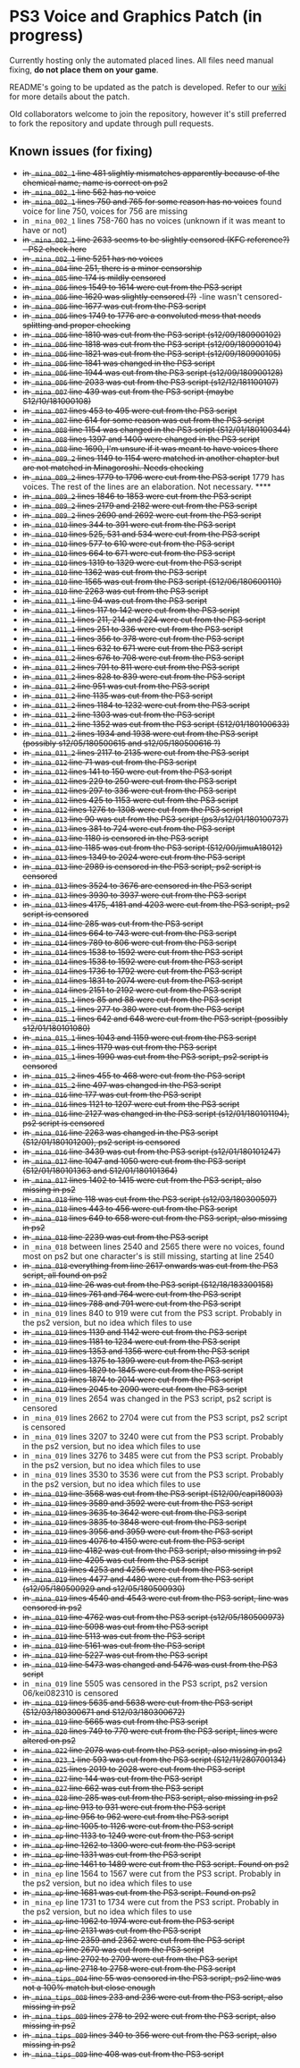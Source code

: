 # PS3 Voice and Graphics Patch (in progress)

Currently hosting only the automated placed lines. All files need manual fixing, **do not place them on your game**.

README's going to be updated as the patch is developed. Refer to our [wiki](https://07th-mod.com/wiki) for more details about the patch.

Old collaborators welcome to join the repository, however it's still preferred to fork the repository and update through pull requests.

## Known issues (for fixing)

* ~~in ``_mina_002_1`` line 481 slightly mismatches apparently because of the chemical name, name is correct on ps2~~
* ~~in ``_mina_002_1`` line 562 has no voice~~
* ~~in ``_mina_002_1`` lines 750 and 765 for some reason has no voices~~ found voice for line 750, voices for 756 are missing
* in ``_mina_002_1`` lines 758-760 has no voices (unknown if it was meant to have or not)
* ~~in ``_mina_002_1`` line 2633 seems to be slightly censored (KFC reference?) - PS2 check here~~
* ~~in ``_mina_002_1`` line 5251 has no voices~~
* ~~in ``_mina_004`` line 251, there is a minor censorship~~
* ~~in ``_mina_005`` line 174 is mildly censored~~
* ~~in ``_mina_006`` lines 1549 to 1614 were cut from the PS3 script~~
* ~~in ``_mina_006`` line 1620 was slightly censored (?)~~ -line wasn't censored-
* ~~in ``_mina_006`` line 1677 was cut from the PS3 script~~
* ~~in ``_mina_006`` lines 1749 to 1776 are a convoluted mess that needs splitting and proper checking~~
* ~~in ``_mina_006`` line 1810 was cut from the PS3 script (s12/09/180900102)~~
* ~~in ``_mina_006`` line 1818 was cut from the PS3 script (s12/09/180900104)~~
* ~~in ``_mina_006`` line 1821 was cut from the PS3 script (s12/09/180900105)~~
* ~~in ``_mina_006`` line 1841 was changed in the PS3 script~~
* ~~in ``_mina_006`` line 1944 was cut from the PS3 script (s12/09/180900128)~~
* ~~in ``_mina_006`` line 2033 was cut from the PS3 script (s12/12/181100107)~~
* ~~in ``_mina_007`` line 439 was cut from the PS3 script (maybe S12/10/181000108)~~
* ~~in ``_mina_007`` lines 453 to 495 were cut from the PS3 script~~
* ~~in ``_mina_007`` line 614 for some reason was cut from the PS3 script~~
* ~~in ``_mina_008`` line 1154 was changed in the PS3 script (S12/01/180100344)~~
* ~~in ``_mina_008`` lines 1397 and 1400 were changed in the PS3 script~~
* ~~in ``_mina_008`` line 1690, I'm unsure if it was meant to have voices there~~
* ~~in ``_mina_009_2`` lines 1149 to 1154 were matched in another chapter but are not matched in Minagoroshi. Needs checking~~
* ~~in ``_mina_009_2`` lines 1779 to 1796 were cut from the PS3 script~~ 1779 has voices. The rest of the lines are an elaboration. Not necessary. ****
* ~~in ``_mina_009_2`` lines 1846 to 1853 were cut from the PS3 script~~
* ~~in ``_mina_009_2`` lines 2179 and 2182 were cut from the PS3 script~~
* ~~in ``_mina_009_2`` lines 2690 and 2692 were cut from the PS3 script~~
* ~~in ``_mina_010`` lines 344 to 391 were cut from the PS3 script~~
* ~~in ``_mina_010`` lines 525, 531 and 534 were cut from the PS3 script~~
* ~~in ``_mina_010`` lines 577 to 610 were cut from the PS3 script~~
* ~~in ``_mina_010`` lines 664 to 671 were cut from the PS3 script~~
* ~~in ``_mina_010`` lines 1319 to 1329 were cut from the PS3 script~~
* ~~in ``_mina_010`` line 1362 was cut from the PS3 script~~
* ~~in ``_mina_010`` line 1565 was cut from the PS3 script (S12/06/180600110)~~
* ~~in ``_mina_010`` line 2263 was cut from the PS3 script~~
* ~~in ``_mina_011_1`` line 94 was cut from the PS3 script~~
* ~~in ``_mina_011_1`` lines 117 to 142 were cut from the PS3 script~~
* ~~in ``_mina_011_1`` lines 211, 214 and 224 were cut from the PS3 script~~
* ~~in ``_mina_011_1`` lines 251 to 336 were cut from the PS3 script~~
* ~~in ``_mina_011_1`` lines 356 to 378 were cut from the PS3 script~~
* ~~in ``_mina_011_1`` lines 632 to 671 were cut from the PS3 script~~
* ~~in ``_mina_011_2`` lines 676 to 708 were cut from the PS3 script~~
* ~~in ``_mina_011_2`` lines 791 to 811 were cut from the PS3 script~~
* ~~in ``_mina_011_2`` lines 828 to 839 were cut from the PS3 script~~
* ~~in ``_mina_011_2`` line 951 was cut from the PS3 script~~
* ~~in ``_mina_011_2`` line 1135 was cut from the PS3 script~~
* ~~in ``_mina_011_2`` lines 1184 to 1232 were cut from the PS3 script~~
* ~~in ``_mina_011_2`` line 1303 was cut from the PS3 script~~
* ~~in ``_mina_011_2`` line 1352 was cut from the PS3 script (S12/01/180100633)~~
* ~~in ``_mina_011_2`` lines 1934 and 1938 were cut from the PS3 script (possibly s12/05/180500615 and s12/05/180500616 ?)~~
* ~~in ``_mina_011_2`` lines 2117 to 2135 were cut from the PS3 script~~
* ~~in ``_mina_012`` line 71 was cut from the PS3 script~~
* ~~in ``_mina_012`` lines 141 to 150 were cut from the PS3 script~~
* ~~in ``_mina_012`` lines 229 to 250 were cut from the PS3 script~~
* ~~in ``_mina_012`` lines 297 to 336 were cut from the PS3 script~~
* ~~in ``_mina_012`` lines 425 to 1153 were cut from the PS3 script~~
* ~~in ``_mina_012`` lines 1276 to 1308 were cut from the PS3 script~~
* ~~in ``_mina_013`` line 90 was cut from the PS3 script (ps3/s12/01/180100737)~~
* ~~in ``_mina_013`` lines 381 to 724 were cut from the PS3 script~~
* ~~in ``_mina_013`` line 1180 is censored in the PS3 script~~
* ~~in ``_mina_013`` line 1185 was cut from the PS3 script (S12/00/jimuA18012)~~
* ~~in ``_mina_013`` lines 1349 to 2024 were cut from the PS3 script~~
* ~~in ``_mina_013`` line 2989 is censored in the PS3 script, ps2 script is censored~~
* ~~in ``_mina_013`` lines 3524 to 3676 are censored in the PS3 script~~
* ~~in ``_mina_013`` lines 3930 to 3937 were cut from the PS3 script~~
* ~~in ``_mina_013`` lines 4175, 4181 and 4203 were cut from the PS3 script, ps2 script is censored~~
* ~~in ``_mina_014`` line 285 was cut from the PS3 script~~
* ~~in ``_mina_014`` lines 664 to 743 were cut from the PS3 script~~
* ~~in ``_mina_014`` lines 789 to 806 were cut from the PS3 script~~
* ~~in ``_mina_014`` lines 1538 to 1592 were cut from the PS3 script~~
* ~~in ``_mina_014`` lines 1538 to 1592 were cut from the PS3 script~~
* ~~in ``_mina_014`` lines 1736 to 1792 were cut from the PS3 script~~
* ~~in ``_mina_014`` lines 1831 to 2074 were cut from the PS3 script~~
* ~~in ``_mina_014`` lines 2151 to 2192 were cut from the PS3 script~~
* ~~in ``_mina_015_1`` lines 85 and 88 were cut from the PS3 script~~
* ~~in ``_mina_015_1`` lines 277 to 380 were cut from the PS3 script~~
* ~~in ``_mina_015_1`` lines 642 and 648 were cut from the PS3 script (possibly s12/01/180101080)~~
* ~~in ``_mina_015_1`` lines 1043 and 1159 were cut from the PS3 script~~
* ~~in ``_mina_015_1`` lines 1179 was cut from the PS3 script~~
* ~~in ``_mina_015_1`` lines 1990 was cut from the PS3 script, ps2 script is censored~~
* ~~in ``_mina_015_2`` lines 455 to 468 were cut from the PS3 script~~
* ~~in ``_mina_015_2`` line 497 was changed in the PS3 script~~
* ~~in ``_mina_016`` line 177 was cut from the PS3 script~~
* ~~in ``_mina_016`` lines 1121 to 1207 were cut from the PS3 script~~
* ~~in ``_mina_016`` line 2127 was changed in the PS3 script (s12/01/180101194), ps2 script is censored~~
* ~~in ``_mina_016`` line 2263 was changed in the PS3 script (S12/01/180101200), ps2 script is censored~~
* ~~in ``_mina_016`` line 3439 was cut from the PS3 script (s12/01/180101247)~~
* ~~in ``_mina_017`` line 1047 and 1050 were cut from the PS3 script (S12/01/180101363 and S12/01/180101364)~~
* ~~in ``_mina_017`` lines 1402 to 1415 were cut from the PS3 script, also missing in ps2~~
* ~~in ``_mina_018`` line 118 was cut from the PS3 script (s12/03/180300597)~~
* ~~in ``_mina_018`` lines 443 to 456 were cut from the PS3 script~~
* ~~in ``_mina_018`` lines 649 to 658 were cut from the PS3 script, also missing in ps2~~
* ~~in ``_mina_018`` line 2239 was cut from the PS3 script~~
* in ``_mina_018`` between lines 2540 and 2565 there were no voices, found most on ps2 but one character's is still missing, starting at line 2540
* ~~in ``_mina_018`` everything from line 2617 onwards was cut from the PS3 script, all found on ps2~~
* ~~in ``_mina_019`` line 26 was cut from the PS3 script (S12/18/183300158)~~
* ~~in ``_mina_019`` lines 761 and 764 were cut from the PS3 script~~
* ~~in ``_mina_019`` lines 788 and 791 were cut from the PS3 script~~
* in ``_mina_019`` lines 840 to 919 were cut from the PS3 script. Probably in the ps2 version, but no idea which files to use
* ~~in ``_mina_019`` lines 1139 and 1142 were cut from the PS3 script~~
* ~~in ``_mina_019`` lines 1181 to 1234 were cut from the PS3 script~~
* ~~in ``_mina_019`` lines 1353 and 1356 were cut from the PS3 script~~
* ~~in ``_mina_019`` lines 1375 to 1399 were cut from the PS3 script~~
* ~~in ``_mina_019`` lines 1829 to 1845 were cut from the PS3 script~~
* ~~in ``_mina_019`` lines 1874 to 2014 were cut from the PS3 script~~
* ~~in ``_mina_019`` lines 2045 to 2090 were cut from the PS3 script~~
* in ``_mina_019`` lines 2654 was changed in the PS3 script, ps2 script is censored
* in ``_mina_019`` lines 2662 to 2704 were cut from the PS3 script, ps2 script is censored
* in ``_mina_019`` lines 3207 to 3240 were cut from the PS3 script. Probably in the ps2 version, but no idea which files to use
* in ``_mina_019`` lines 3276 to 3485 were cut from the PS3 script. Probably in the ps2 version, but no idea which files to use
* in ``_mina_019`` lines 3530 to 3536 were cut from the PS3 script. Probably in the ps2 version, but no idea which files to use
* ~~in ``_mina_019`` line 3568 was cut from the PS3 script (S12/00/capi18003)~~
* ~~in ``_mina_019`` lines 3589 and 3592 were cut from the PS3 script~~
* ~~in ``_mina_019`` lines 3635 to 3642 were cut from the PS3 script~~
* ~~in ``_mina_019`` lines 3835 to 3848 were cut from the PS3 script~~
* ~~in ``_mina_019`` lines 3956 and 3959 were cut from the PS3 script~~
* ~~in ``_mina_019`` lines 4076 to 4150 were cut from the PS3 script~~
* ~~in ``_mina_019`` line 4182 was cut from the PS3 script, also missing in ps2~~
* ~~in ``_mina_019`` line 4205 was cut from the PS3 script~~
* ~~in ``_mina_019`` lines 4253 and 4256 were cut from the PS3 script~~
* ~~in ``_mina_019`` lines 4477 and 4480 were cut from the PS3 script (s12/05/180500929 and s12/05/180500930)~~
* ~~in ``_mina_019`` lines 4540 and 4543 were cut from the PS3 script, line was censored in ps2~~
* ~~in ``_mina_019`` line 4762 was cut from the PS3 script (s12/05/180500973)~~
* ~~in ``_mina_019`` line 5098 was cut from the PS3 script~~
* ~~in ``_mina_019`` line 5113 was cut from the PS3 script~~
* ~~in ``_mina_019`` line 5161 was cut from the PS3 script~~
* ~~in ``_mina_019`` line 5227 was cut from the PS3 script~~
* ~~in ``_mina_019`` line 5473 was changed and 5476 was cust from the PS3 script~~
* in ``_mina_019`` line 5505 was censored in the PS3 script, ps2 version 06/kei082310 is censored
* ~~in ``_mina_019`` lines 5635 and 5638 were cut from the PS3 script (S12/03/180300671 and S12/03/180300672)~~
* ~~in ``_mina_019`` line 5665 was cut from the PS3 script~~
* ~~in ``_mina_020`` lines 749 to 770 were cut from the PS3 script, lines were altered on ps2~~
* ~~in ``_mina_022`` line 2078 was cut from the PS3 script, also missing in ps2~~
* ~~in ``_mina_023_1`` line 593 was cut from the PS3 script (S12/11/280700134)~~
* ~~in ``_mina_025`` lines 2019 to 2028 were cut from the PS3 script~~
* ~~in ``_mina_027`` line 144 was cut from the PS3 script~~
* ~~in ``_mina_027`` line 662 was cut from the PS3 script~~
* ~~in ``_mina_028`` line 285 was cut from the PS3 script, also missing in ps2~~
* ~~in ``_mina_ep`` line 913 to 931 were cut from the PS3 script~~
* ~~in ``_mina_ep`` line 956 to 962 were cut from the PS3 script~~
* ~~in ``_mina_ep`` line 1005 to 1126 were cut from the PS3 script~~
* ~~in ``_mina_ep`` line 1133 to 1249 were cut from the PS3 script~~
* ~~in ``_mina_ep`` line 1262 to 1300 were cut from the PS3 script~~
* ~~in ``_mina_ep`` line 1331 was cut from the PS3 script~~
* ~~in ``_mina_ep`` line 1461 to 1489 were cut from the PS3 script. Found on ps2~~
* in ``_mina_ep`` line 1564 to 1567 were cut from the PS3 script.  Probably in the ps2 version, but no idea which files to use
* ~~in ``_mina_ep`` line 1681 was cut from the PS3 script. Found on ps2~~
* in ``_mina_ep`` line 1731 to 1734 were cut from the PS3 script.  Probably in the ps2 version, but no idea which files to use
* ~~in ``_mina_ep`` line 1962 to 1974 were cut from the PS3 script~~
* ~~in ``_mina_ep`` line 2131 was cut from the PS3 script~~
* ~~in ``_mina_ep`` line 2359 and 2362 were cut from the PS3 script~~
* ~~in ``_mina_ep`` line 2670 was cut from the PS3 script~~
* ~~in ``_mina_ep`` line 2702 to 2709 were cut from the PS3 script~~
* ~~in ``_mina_ep`` line 2718 to 2758 were cut from the PS3 script~~
* ~~in ``_mina_tips_004`` line 55 was censored in the PS3 script, ps2 line was not a 100% match but close enough~~
* ~~in ``_mina_tips_008`` lines 233 and 236 were cut from the PS3 script, also missing in ps2~~
* ~~in ``_mina_tips_009`` lines 278 to 292 were cut from the PS3 script, also missing in ps2~~
* ~~in ``_mina_tips_009`` lines 340 to 356 were cut from the PS3 script, also missing in ps2~~
* ~~in ``_mina_tips_009`` line 408 was cut from the PS3 script~~

